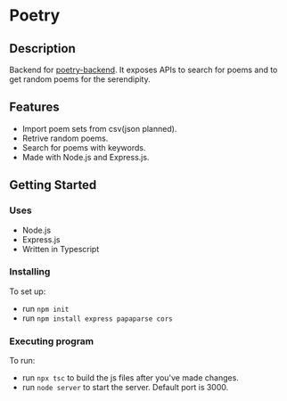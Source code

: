 # Poetry

## Description

Backend for [poetry-backend](https://github.com/YounusMZ/poetry-frontend). It exposes APIs to search for poems and to get random poems for the serendipity.

## Features
* Import poem sets from csv(json planned).
* Retrive random poems.
* Search for poems with keywords.
* Made with Node.js and Express.js.

## Getting Started

### Uses
* Node.js
* Express.js
* Written in Typescript

### Installing
To set up:
* run `npm init`
* run `npm install express papaparse cors`

### Executing program
To run:
* run `npx tsc` to build the js files after you've made changes.
* run `node server` to start the server. Default port is 3000.

